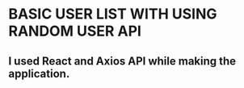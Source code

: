 # BASIC USER LIST WITH USING RANDOM USER API

## I used React and Axios API while making the application.
